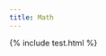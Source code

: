 ```yaml
---
title: Math
---
```


{% include test.html %}

<!-- {% include folder_toc.html folder='/math/' %} -->


